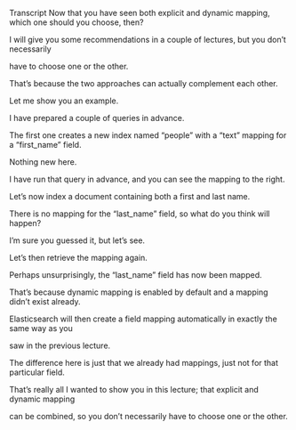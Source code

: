 Transcript
Now that you have seen both explicit and dynamic mapping, which one should you choose, then?

I will give you some recommendations in a couple of lectures, but you don’t necessarily

have to choose one or the other.

That’s because the two approaches can actually complement each other.

Let me show you an example.

I have prepared a couple of queries in advance.

The first one creates a new index named “people” with a “text” mapping for a “first_name” field.

Nothing new here.

I have run that query in advance, and you can see the mapping to the right.

Let’s now index a document containing both a first and last name.

There is no mapping for the “last_name” field, so what do you think will happen?

I’m sure you guessed it, but let’s see.

Let’s then retrieve the mapping again.

Perhaps unsurprisingly, the “last_name” field has now been mapped.

That’s because dynamic mapping is enabled by default and a mapping didn’t exist already.

Elasticsearch will then create a field mapping automatically in exactly the same way as you

saw in the previous lecture.

The difference here is just that we already had mappings, just not for that particular field.

That’s really all I wanted to show you in this lecture; that explicit and dynamic mapping

can be combined, so you don’t necessarily have to choose one or the other.

